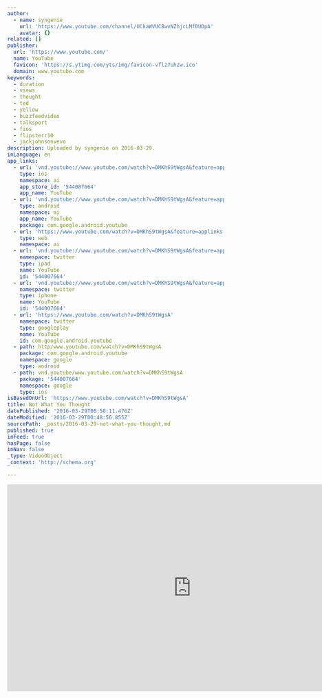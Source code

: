 ```yaml
---
author:
  - name: syngenie
    url: 'https://www.youtube.com/channel/UCkaWVUC8wvNZhjcLMfDUDpA'
    avatar: {}
related: []
publisher:
  url: 'https://www.youtube.com/'
  name: YouTube
  favicon: 'https://s.ytimg.com/yts/img/favicon-vflz7uhzw.ico'
  domain: www.youtube.com
keywords:
  - duration
  - views
  - thought
  - ted
  - yellow
  - buzzfeedvideo
  - talksport
  - fios
  - flipsterr10
  - jackjohnsonvevo
description: Uploaded by syngenie on 2016-03-29.
inLanguage: en
app_links:
  - url: 'vnd.youtube://www.youtube.com/watch?v=DMKhS9tWgsA&feature=applinks'
    type: ios
    namespace: ai
    app_store_id: '544007664'
    app_name: YouTube
  - url: 'vnd.youtube://www.youtube.com/watch?v=DMKhS9tWgsA&feature=applinks'
    type: android
    namespace: ai
    app_name: YouTube
    package: com.google.android.youtube
  - url: 'https://www.youtube.com/watch?v=DMKhS9tWgsA&feature=applinks'
    type: web
    namespace: ai
  - url: 'vnd.youtube://www.youtube.com/watch?v=DMKhS9tWgsA&feature=applinks'
    namespace: twitter
    type: ipad
    name: YouTube
    id: '544007664'
  - url: 'vnd.youtube://www.youtube.com/watch?v=DMKhS9tWgsA&feature=applinks'
    namespace: twitter
    type: iphone
    name: YouTube
    id: '544007664'
  - url: 'https://www.youtube.com/watch?v=DMKhS9tWgsA'
    namespace: twitter
    type: googleplay
    name: YouTube
    id: com.google.android.youtube
  - path: http/www.youtube.com/watch?v=DMKhS9tWgsA
    package: com.google.android.youtube
    namespace: google
    type: android
  - path: vnd.youtube/www.youtube.com/watch?v=DMKhS9tWgsA
    package: '544007664'
    namespace: google
    type: ios
isBasedOnUrl: 'https://www.youtube.com/watch?v=DMKhS9tWgsA'
title: Not What You Thought
datePublished: '2016-03-29T00:50:11.476Z'
dateModified: '2016-03-29T00:48:56.855Z'
sourcePath: _posts/2016-03-29-not-what-you-thought.md
published: true
inFeed: true
hasPage: false
inNav: false
_type: VideoObject
_context: 'http://schema.org'

---
```

<iframe src="https://cdn.embedly.com/widgets/media.html?src=https%3A%2F%2Fwww.youtube.com%2Fembed%2FDMKhS9tWgsA%3Ffeature%3Doembed&amp;url=https%3A%2F%2Fwww.youtube.com%2Fwatch%3Fv%3DDMKhS9tWgsA&amp;image=https%3A%2F%2Fi.ytimg.com%2Fvi%2FDMKhS9tWgsA%2Fhqdefault.jpg&amp;key=b7d04c9b404c499eba89ee7072e1c4f7&amp;type=text%2Fhtml&amp;schema=youtube" width="854" height="480" scrolling="no" frameborder="0" allowfullscreen="allowfullscreen" style=""></iframe>